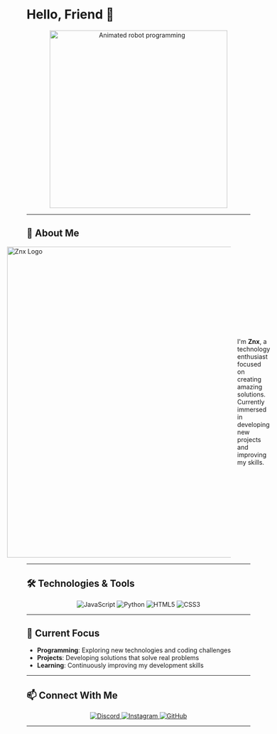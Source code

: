 
 # **Hello, Friend** 👋                                               

<div align="center">
  <img src="https://media.discordapp.net/attachments/1275329778764746753/1406055561455468755/standard.gif?ex=68a112c9&is=689fc149&hm=a71e7400fce84ede7d66b8f7f7907c6af4fb7a75fa88a06c7f8c49f13c022510&=" alt="Animated robot programming" width="400">
</div>

---

## 🚀 About Me

<div style="display: flex; align-items: center; justify-content: center;">
  <img src="https://giffiles.alphacoders.com/215/215248.gif" alt="Znx Logo" width="700" style="margin-right: 15px;">
  <p>I'm <strong>Znx</strong>, a technology enthusiast focused on creating amazing solutions. Currently immersed in developing new projects and improving my skills.</p>
</div>

---

## 🛠️ Technologies & Tools

<div align="center">
  <img src="https://img.shields.io/badge/JavaScript-F7DF1E?style=for-the-badge&logo=javascript&logoColor=black" alt="JavaScript">
  <img src="https://img.shields.io/badge/Python-3776AB?style=for-the-badge&logo=python&logoColor=white" alt="Python">
  <img src="https://img.shields.io/badge/HTML5-E34F26?style=for-the-badge&logo=html5&logoColor=white" alt="HTML5">
  <img src="https://img.shields.io/badge/CSS3-1572B6?style=for-the-badge&logo=css3&logoColor=white" alt="CSS3">
</div>

---

## 🔭 Current Focus

- **Programming**: Exploring new technologies and coding challenges
- **Projects**: Developing solutions that solve real problems
- **Learning**: Continuously improving my development skills

---

## 📫 Connect With Me

<div align="center">
  <a href="https//discord.gg/WEN5x3sa" target="_blank">
    <img src="https://img.shields.io/badge/Discord-7289DA?style=for-the-badge&logo=discord&logoColor=white" alt="Discord">
  </a>
  <a href="https://www.instagram.com/seu-perfil/" target="_blank">
    <img src="https://img.shields.io/badge/Instagram-E4405F?style=for-the-badge&logo=instagram&logoColor=white" alt="Instagram">
  </a>
  <a href="https://github.com/znx003427" target="_blank">
    <img src="https://img.shields.io/badge/GitHub-100000?style=for-the-badge&logo=github&logoColor=white" alt="GitHub">
  </a>
</div>

---


<!--
**znx003427/znx003427** is a ✨ _special_ ✨ repository because its `README.md` (this file) appears on your GitHub profile.


-->
